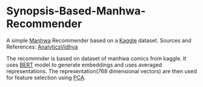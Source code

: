 # Synopsis-Based-Manhwa-Recommender
A simple [Manhwa](https://en.wikipedia.org/wiki/Manhwa) Recommender based on a [Kaggle](https://www.kaggle.com/datasets/iridazzle/webtoon-originals-datasets?select=webtoon_originals_en.csv) dataset.
Sources and References:
[AnalyticsVidhya](https://www.analyticsvidhya.com/blog/2021/07/recommendation-system-understanding-the-basic-concepts/)

The recommnder is based on dataset of manhwa comics from kaggle. It uses [BERT](https://huggingface.co/docs/transformers/en/model_doc/bert) model to generate embeddings and uses averaged representations. The representation(768 dimensional vectors) are then used for feature selection using [PCA](https://www.ibm.com/think/topics/principal-component-analysis).
